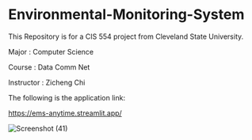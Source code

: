 # Environmental-Monitoring-System

This Repository is for a CIS 554 project from Cleveland State University.

Major : Computer Science

Course : Data Comm Net

Instructor : Zicheng Chi

The following is the application link:

https://ems-anytime.streamlit.app/

![Screenshot (41)](https://user-images.githubusercontent.com/53350799/235555532-a00772c3-ba97-470b-abd2-307a20a90a2e.png)
